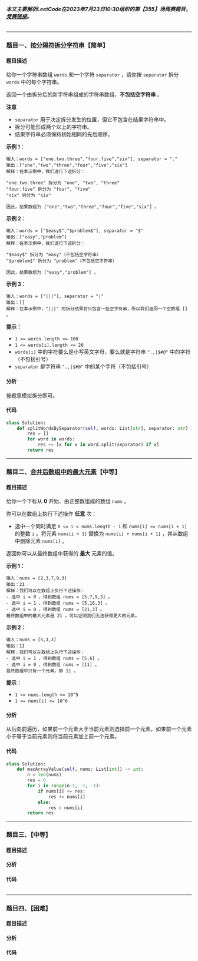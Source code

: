 ###### **本文主要解析LeetCode在2023年7月23日10:30组织的第【355】场周赛题目，**[**竞赛链接**](https://leetcode-cn.com/contest/weekly-contest-355)**。**

---

### 题目一、[按分隔符拆分字符串](https://leetcode.cn/contest/weekly-contest-355/problems/split-strings-by-separator/)【简单】

#### 题目描述

给你一个字符串数组 `words` 和一个字符 `separator` ，请你按 `separator` 拆分 `words` 中的每个字符串。

返回一个由拆分后的新字符串组成的字符串数组，**不包括空字符串** 。

**注意**

- `separator` 用于决定拆分发生的位置，但它不包含在结果字符串中。
- 拆分可能形成两个以上的字符串。
- 结果字符串必须保持初始相同的先后顺序。

 

**示例 1：**

```
输入：words = ["one.two.three","four.five","six"], separator = "."
输出：["one","two","three","four","five","six"]
解释：在本示例中，我们进行下述拆分：

"one.two.three" 拆分为 "one", "two", "three"
"four.five" 拆分为 "four", "five"
"six" 拆分为 "six" 

因此，结果数组为 ["one","two","three","four","five","six"] 。
```

**示例 2：**

```
输入：words = ["$easy$","$problem$"], separator = "$"
输出：["easy","problem"]
解释：在本示例中，我们进行下述拆分：

"$easy$" 拆分为 "easy"（不包括空字符串）
"$problem$" 拆分为 "problem"（不包括空字符串）

因此，结果数组为 ["easy","problem"] 。
```

**示例 3：**

```
输入：words = ["|||"], separator = "|"
输出：[]
解释：在本示例中，"|||" 的拆分结果将只包含一些空字符串，所以我们返回一个空数组 [] 。 
```

 

**提示：**

- `1 <= words.length <= 100`
- `1 <= words[i].length <= 20`
- `words[i]` 中的字符要么是小写英文字母，要么就是字符串 `".,|$#@"` 中的字符（不包括引号）
- `separator` 是字符串 `".,|$#@"` 中的某个字符（不包括引号）

#### 分析

按题意模拟拆分即可。

#### 代码

```python
class Solution:
    def splitWordsBySeparator(self, words: List[str], separator: str) -> List[str]:
        res = []
        for word in words:
            res += [x for x in word.split(separator) if x]
        return res
```



------

### 题目二、[合并后数组中的最大元素](https://leetcode.cn/contest/weekly-contest-355/problems/largest-element-in-an-array-after-merge-operations/)【中等】

#### 题目描述

给你一个下标从 **0** 开始、由正整数组成的数组 `nums` 。

你可以在数组上执行下述操作 **任意** 次：

- 选中一个同时满足 `0 <= i < nums.length - 1` 和 `nums[i] <= nums[i + 1]` 的整数 `i` 。将元素 `nums[i + 1]` 替换为 `nums[i] + nums[i + 1]` ，并从数组中删除元素 `nums[i]` 。

返回你可以从最终数组中获得的 **最大** 元素的值。

 

**示例 1：**

```
输入：nums = [2,3,7,9,3]
输出：21
解释：我们可以在数组上执行下述操作：
- 选中 i = 0 ，得到数组 nums = [5,7,9,3] 。
- 选中 i = 1 ，得到数组 nums = [5,16,3] 。
- 选中 i = 0 ，得到数组 nums = [21,3] 。
最终数组中的最大元素是 21 。可以证明我们无法获得更大的元素。
```

**示例 2：**

```
输入：nums = [5,3,3]
输出：11
解释：我们可以在数组上执行下述操作：
- 选中 i = 1 ，得到数组 nums = [5,6] 。
- 选中 i = 0 ，得到数组 nums = [11] 。
最终数组中只有一个元素，即 11 。
```

 

**提示：**

- `1 <= nums.length <= 10^5`
- `1 <= nums[i] <= 10^6`

#### 分析

从后向前遍历，如果前一个元素大于当前元素则选择前一个元素，如果前一个元素小于等于当前元素则将当前元素加上前一个元素。

#### 代码

```Python
class Solution:
    def maxArrayValue(self, nums: List[int]) -> int:
        n = len(nums)
        res = 0
        for i in range(n-1, -1, -1):
            if nums[i] <= res:
                res += nums[i]
            else:
                res = nums[i]
        return res
```

------

### 题目三、【中等】

#### 题目描述



#### 分析



#### 代码

```python

```

------

### 题目四、【困难】

#### 题目描述



#### 分析



#### 代码

```python

```

